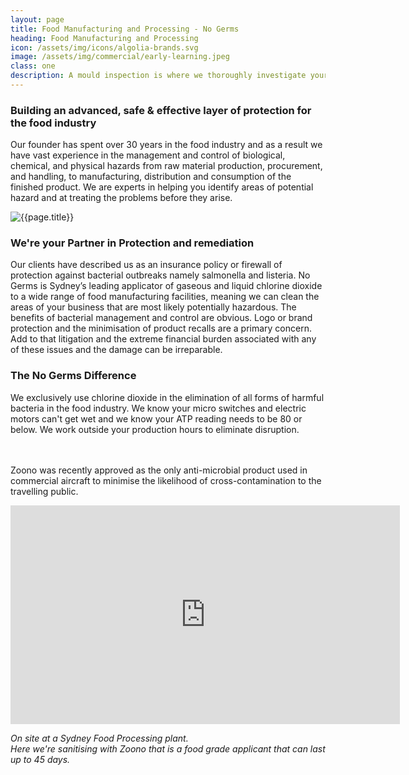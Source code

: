 ```yaml
---
layout: page
title: Food Manufacturing and Processing - No Germs
heading: Food Manufacturing and Processing
icon: /assets/img/icons/algolia-brands.svg
image: /assets/img/commercial/early-learning.jpeg
class: one
description: A mould inspection is where we thoroughly investigate your home for mould. We pride ourselves on identifying the source of the problem so that once treated, it doesn't return.
---
```


<div class="container pt-80 pb-60">
  <div class="row">
      <div class="col-md-12">
          <div class="service-details mb-40">
              <h3>Building an advanced, safe & effective layer of protection for the food industry</h3>
              <p>Our founder has spent over 30 years in the food industry and as a result we have vast experience in the management and control of biological, chemical, and physical hazards from raw material production, procurement, and handling, to manufacturing, distribution and consumption of the finished product. We are experts in helping you identify areas of potential hazard and at treating the problems before they arise.</p>
          </div>
      </div>
  </div>
  <div class="row">
      <div class="col-xl-6 col-lg-12">
          <div class="s-details-img mb-30">
              <img src="{{site.baseurl}}/assets/img/commercial/food-processing.jpg" alt="{{page.title}}">
          </div>
      </div>
      <div class="col-xl-6 col-lg-12">
          <div class="service-details mb-40">
              <h3>We're your Partner in Protection and remediation</h3>
              <p>Our clients have described us as an insurance policy or firewall of protection against bacterial outbreaks namely salmonella and listeria. No Germs is Sydney’s leading applicator of gaseous and liquid chlorine dioxide to a wide range of food manufacturing facilities, meaning we can clean the areas of your business that are most likely potentially hazardous. The benefits of bacterial management and control are obvious. Logo or brand protection and the minimisation of product recalls are a primary concern. Add to that litigation and the extreme financial burden associated with any of these issues and the damage can be irreparable.</p>
          </div>
      </div>
  </div>
  <div class="service-details mb-30">
      <h3>The No Germs Difference</h3>
      <p>We exclusively use chlorine dioxide in the elimination of all forms of harmful bacteria in the food industry. We know your micro switches and electric motors can't get wet and we know your ATP reading needs to be 80 or below. We work outside your production hours to eliminate disruption.</p>
      <br>
<br>Zoono was recently approved as the only anti-microbial product used in commercial aircraft to minimise the likelihood of cross-contamination to the travelling public.</p>
  </div>
  <div class="row">
    <div class="col-md-12 text-center">
  <iframe width="623" height="350" src="https://www.youtube.com/embed/AJ3SD1ZslGU" frameborder="0" allow="accelerometer; autoplay; encrypted-media; gyroscope; picture-in-picture" allowfullscreen></iframe>
    </div>
    <div class="col-md-12 text-center">
      <p><i>On site at a Sydney Food Processing plant.<br>Here we're sanitising with Zoono that is a food grade applicant that can last up to 45 days.</i></p>
    </div>
  </div>
</div>
